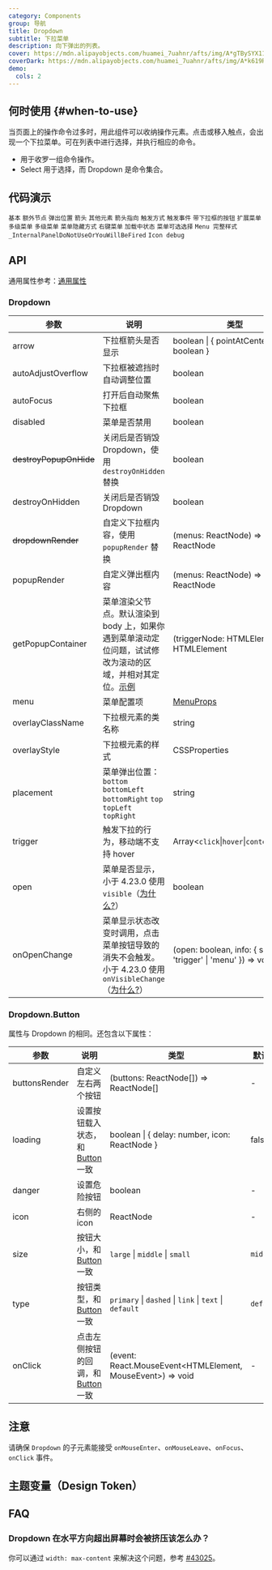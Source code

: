 ```yaml
---
category: Components
group: 导航
title: Dropdown
subtitle: 下拉菜单
description: 向下弹出的列表。
cover: https://mdn.alipayobjects.com/huamei_7uahnr/afts/img/A*gTBySYX11WcAAAAAAAAAAAAADrJ8AQ/original
coverDark: https://mdn.alipayobjects.com/huamei_7uahnr/afts/img/A*k619RJ_7bKEAAAAAAAAAAAAADrJ8AQ/original
demo:
  cols: 2
---
```


## 何时使用 {#when-to-use}

当页面上的操作命令过多时，用此组件可以收纳操作元素。点击或移入触点，会出现一个下拉菜单。可在列表中进行选择，并执行相应的命令。

- 用于收罗一组命令操作。
- Select 用于选择，而 Dropdown 是命令集合。

## 代码演示

<!-- prettier-ignore -->
<code src="./demo/basic.tsx">基本</code>
<code src="./demo/extra.tsx" version="5.21.0">额外节点</code>
<code src="./demo/placement.tsx">弹出位置</code>
<code src="./demo/arrow.tsx">箭头</code>
<code src="./demo/item.tsx">其他元素</code>
<code src="./demo/arrow-center.tsx">箭头指向</code>
<code src="./demo/trigger.tsx">触发方式</code>
<code src="./demo/event.tsx">触发事件</code>
<code src="./demo/dropdown-button.tsx">带下拉框的按钮</code>
<code src="./demo/custom-dropdown.tsx">扩展菜单</code>
<code src="./demo/sub-menu.tsx">多级菜单</code>
<code src="./demo/sub-menu-debug.tsx" debug>多级菜单</code>
<code src="./demo/overlay-open.tsx">菜单隐藏方式</code>
<code src="./demo/context-menu.tsx">右键菜单</code>
<code src="./demo/loading.tsx">加载中状态</code>
<code src="./demo/selectable.tsx">菜单可选选择</code>
<code src="./demo/menu-full.tsx" debug>Menu 完整样式</code>
<code src="./demo/render-panel.tsx" debug>\_InternalPanelDoNotUseOrYouWillBeFired</code>
<code src="./demo/icon-debug.tsx" debug>Icon debug</code>

## API

通用属性参考：[通用属性](/docs/react/common-props)

### Dropdown

| 参数 | 说明 | 类型 | 默认值 | 版本 |
| --- | --- | --- | --- | --- |
| arrow | 下拉框箭头是否显示 | boolean \| { pointAtCenter: boolean } | false |  |
| autoAdjustOverflow | 下拉框被遮挡时自动调整位置 | boolean | true | 5.2.0 |
| autoFocus | 打开后自动聚焦下拉框 | boolean | false | 4.21.0 |
| disabled | 菜单是否禁用 | boolean | - |  |
| ~~destroyPopupOnHide~~ | 关闭后是否销毁 Dropdown，使用 `destroyOnHidden` 替换 | boolean | false |  |
| destroyOnHidden | 关闭后是否销毁 Dropdown | boolean | false | 5.25.0 |
| ~~dropdownRender~~ | 自定义下拉框内容，使用 `popupRender` 替换 | (menus: ReactNode) => ReactNode | - | 4.24.0 |
| popupRender | 自定义弹出框内容 | (menus: ReactNode) => ReactNode | - | 5.25.0 |
| getPopupContainer | 菜单渲染父节点。默认渲染到 body 上，如果你遇到菜单滚动定位问题，试试修改为滚动的区域，并相对其定位。[示例](https://codepen.io/afc163/pen/zEjNOy?editors=0010) | (triggerNode: HTMLElement) => HTMLElement | () => document.body |  |
| menu | 菜单配置项 | [MenuProps](/components/menu-cn#api) | - | 4.24.0 |
| overlayClassName | 下拉根元素的类名称 | string | - |  |
| overlayStyle | 下拉根元素的样式 | CSSProperties | - |  |
| placement | 菜单弹出位置：`bottom` `bottomLeft` `bottomRight` `top` `topLeft` `topRight` | string | `bottomLeft` |  |
| trigger | 触发下拉的行为，移动端不支持 hover | Array&lt;`click`\|`hover`\|`contextMenu`> | \[`hover`] |  |
| open | 菜单是否显示，小于 4.23.0 使用 `visible`（[为什么?](/docs/react/faq#弹层类组件为什么要统一至-open-属性)） | boolean | - | 4.23.0 |
| onOpenChange | 菜单显示状态改变时调用，点击菜单按钮导致的消失不会触发。小于 4.23.0 使用 `onVisibleChange`（[为什么?](/docs/react/faq#弹层类组件为什么要统一至-open-属性)） | (open: boolean, info: { source: 'trigger' \| 'menu' }) => void | - | `info.source`: 5.11.0 |

### Dropdown.Button

属性与 Dropdown 的相同。还包含以下属性：

| 参数 | 说明 | 类型 | 默认值 | 版本 |
| --- | --- | --- | --- | --- |
| buttonsRender | 自定义左右两个按钮 | (buttons: ReactNode\[]) => ReactNode\[] | - |  |
| loading | 设置按钮载入状态，和 [Button](/components/button-cn#api) 一致 | boolean \| { delay: number, icon: ReactNode } | false | icon: 5.23.0 |
| danger | 设置危险按钮 | boolean | - | 4.23.0 |
| icon | 右侧的 icon | ReactNode | - |  |
| size | 按钮大小，和 [Button](/components/button-cn#api) 一致 | `large` \| `middle` \| `small` | `middle` |  |
| type | 按钮类型，和 [Button](/components/button-cn#api) 一致 | `primary` \| `dashed` \| `link` \| `text` \| `default` | `default` |  |
| onClick | 点击左侧按钮的回调，和 [Button](/components/button-cn#api) 一致 | (event: React.MouseEvent<HTMLElement, MouseEvent>) => void | - |  |

## 注意

请确保 `Dropdown` 的子元素能接受 `onMouseEnter`、`onMouseLeave`、`onFocus`、`onClick` 事件。

## 主题变量（Design Token）

<ComponentTokenTable component="Dropdown"></ComponentTokenTable>

## FAQ

### Dropdown 在水平方向超出屏幕时会被挤压该怎么办？

你可以通过 `width: max-content` 来解决这个问题，参考 [#43025](https://github.com/ant-design/ant-design/issues/43025#issuecomment-1594394135)。

